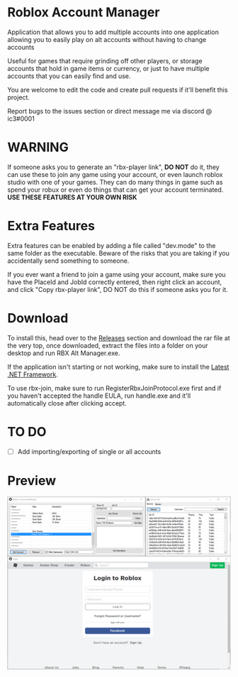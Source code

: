 # Roblox Account Manager
Application that allows you to add multiple accounts into one application allowing you to easily play on alt accounts without having to change accounts

Useful for games that require grinding off other players, or storage accounts that hold in game items or currency, or just to have multiple accounts that you can easily find and use.

You are welcome to edit the code and create pull requests if it'll benefit this project.

Report bugs to the issues section or direct message me via discord @ ic3#0001

# WARNING
If someone asks you to generate an "rbx-player link", **DO NOT** do it, they can use these to join any game using your account, or even launch roblox studio with one of your games. They can do many things in game such as spend your robux or even do things that can get your account terminated. **USE THESE FEATURES AT YOUR OWN RISK**

# Extra Features
Extra features can be enabled by adding a file called "dev.mode" to the same folder as the executable.
Beware of the risks that you are taking if you accidentally send something to someone.

If you ever want a friend to join a game using your account, make sure you have the PlaceId and JobId correctly entered, then right click an account, and click "Copy rbx-player link", DO NOT do this if someone asks you for it.

# Download
To install this, head over to the [Releases](https://github.com/Reversitory/Roblox-Account-Manager/releases) section and download the rar file at the very top, once downloaded, extract the files into a folder on your desktop and run RBX Alt Manager.exe.

If the application isn't starting or not working, make sure to install the [Latest .NET Framework](https://dotnet.microsoft.com/download/dotnet-framework).

To use rbx-join, make sure to run RegisterRbxJoinProtocol.exe first and if you haven't accepted the handle EULA, run handle.exe and it'll automatically close after clicking accept.

# TO DO
- [ ] Add importing/exporting of single or all accounts

# Preview
![github-large](Images/Image1.png)
